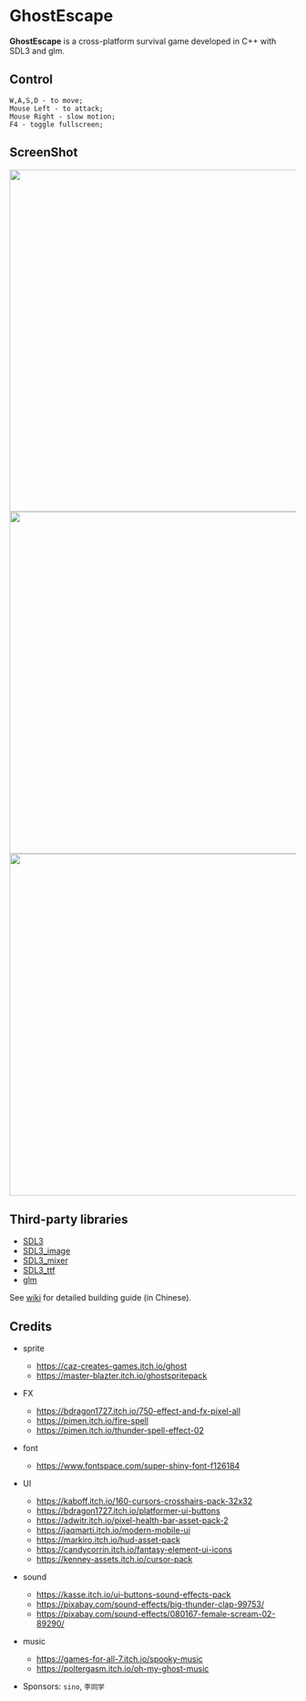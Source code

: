 # GhostEscape
**GhostEscape** is a cross-platform survival game developed in C++ with SDL3 and glm.

## Control
```
W,A,S,D - to move;
Mouse Left - to attack;
Mouse Right - slow motion;
F4 - toggle fullscreen;
```

## ScreenShot
<img src="https://theorhythm.top/gamedev/GE/screen_ge_1.png" style='width: 600px;'/>
<img src="https://theorhythm.top/gamedev/GE/screen_ge_2.png" style='width: 600px;'/>
<img src="https://theorhythm.top/gamedev/GE/screen_ge_3.png" style='width: 600px;'/>

## Third-party libraries
* [SDL3](https://github.com/libsdl-org/SDL)
* [SDL3_image](https://github.com/libsdl-org/SDL_image)
* [SDL3_mixer](https://github.com/libsdl-org/SDL_mixer)
* [SDL3_ttf](https://github.com/libsdl-org/SDL_ttf)
* [glm](https://github.com/g-truc/glm)

See [wiki](../../wiki) for detailed building guide (in Chinese).

## Credits
- sprite
    - https://caz-creates-games.itch.io/ghost
    - https://master-blazter.itch.io/ghostspritepack
- FX
    - https://bdragon1727.itch.io/750-effect-and-fx-pixel-all
    - https://pimen.itch.io/fire-spell
    - https://pimen.itch.io/thunder-spell-effect-02
- font
    - https://www.fontspace.com/super-shiny-font-f126184
- UI
    - https://kaboff.itch.io/160-cursors-crosshairs-pack-32x32
    - https://bdragon1727.itch.io/platformer-ui-buttons
    - https://adwitr.itch.io/pixel-health-bar-asset-pack-2
    - https://jaqmarti.itch.io/modern-mobile-ui
    - https://markiro.itch.io/hud-asset-pack
    - https://candycorrin.itch.io/fantasy-element-ui-icons
    - https://kenney-assets.itch.io/cursor-pack
- sound
    - https://kasse.itch.io/ui-buttons-sound-effects-pack
    - https://pixabay.com/sound-effects/big-thunder-clap-99753/
    - https://pixabay.com/sound-effects/080167-female-scream-02-89290/
- music
    - https://games-for-all-7.itch.io/spooky-music
    - https://poltergasm.itch.io/oh-my-ghost-music

- Sponsors: `sino`, `李同学` 